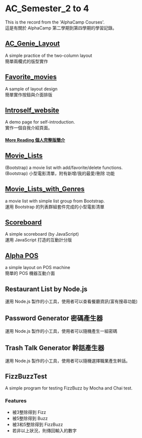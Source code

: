 # AC_Semester_2 to 4
This is the record from the 'AlphaCamp Courses'.  
這是有關於 AlphaCamp 第二學期到第四學期的學習記錄。

## [AC_Genie_Layout](https://andy922200.github.io/alphacamp/AC_Genie_layout/index.html) 
A simple practice of the two-column layout  
簡單兩欄式的版型實作

## [Favorite_movies](https://andy922200.github.io/alphacamp/favorite_movies/index.html)
A sample of layout design  
簡單實作按鈕與介面排版

## [Introself_website](https://andy922200.github.io/alphacamp/Introself_website/index.html)
A demo page for self-introduction.  
實作一個自我介紹頁面。
#### [More Reading 個人完整版簡介](https://andy922200.github.io/CV-Resume/)

## [Movie_Lists](https://andy922200.github.io/alphacamp/Movie_List/index.html)
(Bootstrap) a movie list with add/favorite/delete functions.  
(Bootstrap) 小型電影清單，附有新增/我的最愛/刪除 功能

## [Movie_Lists_with_Genres](https://andy922200.github.io/alphacamp/Movie_Lists_with_Genres/)
a movie list with simple list group from Bootstrap.  
運用 Bootstrap 的列表群組套件完成的小型電影清單

## [Scoreboard](https://andy922200.github.io/alphacamp/scoreboard/scoreboard.html)
A simple scoreboard (by JavaScript)  
運用 JavaScript 打造的互動計分版

## [Alpha POS](https://andy922200.github.io/alphacamp/AlphaPOS/index.html)
a simple layout on POS machine  
簡單的 POS 機器互動介面

## Restaurant List by Node.js
運用 Node.js 製作的小工具，使用者可以查看餐廳資訊(富有搜尋功能)

## Password Generator 密碼產生器
運用 Node.js 製作的小工具，使用者可以隨機產生一組密碼

## Trash Talk Generator 幹話產生器
運用 Node.js 製作的小工具，使用者可以隨機選擇職業產生幹話。

## FizzBuzzTest
A simple program for testing FizzBuzz by Mocha and Chai test.
### Features
* 被3整除得到 Fizz
* 被5整除得到 Buzz
* 被3和5整除得到 FizzBuzz
* 若非以上狀況，則傳回輸入的數字